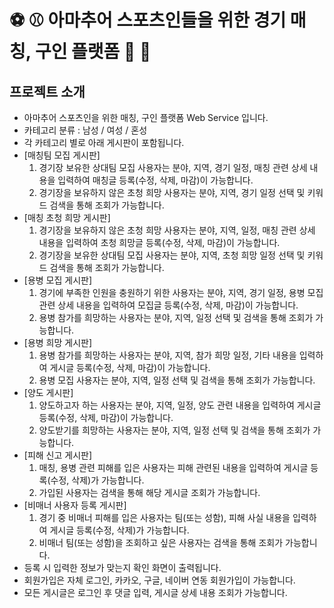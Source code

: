 # ⚽️ ⚾️ 아마추어 스포츠인들을 위한 경기 매칭, 구인 플랫폼 🏀 🎾


## 프로젝트 소개

- 아마추어 스포츠인을 위한 매칭, 구인 플랫폼 Web Service 입니다.
- 카테고리 분류 : 남성 / 여성 / 혼성
- 각 카테고리 별로 아래 게시판이 포함됩니다.
- [매칭팀 모집 게시판]
  1. 경기장 보유한 상대팀 모집 사용자는 분야, 지역, 경기 일정, 매칭 관련 상세 내용을 입력하여 매칭글 등록(수정, 삭제, 마감)이 가능합니다.
  2. 경기장을 보유하지 않은 초청 희망 사용자는 분야, 지역, 경기 일정 선택 및 키워드 검색을 통해 조회가 가능합니다.
- [매칭 초청 희망 게시판]
  1. 경기장을 보유하지 않은 초청 희망 사용자는 분야, 지역, 일정, 매칭 관련 상세 내용을 입력하여 초청 희망글 등록(수정, 삭제, 마감)이 가능합니다.
  2. 경기장을 보유한 상대팀 모집 사용자는 분야, 지역, 초청 희망 일정 선택 및 키워드 검색을 통해 조회가 가능합니다.
- [용병 모집 게시판]
  1. 경기에 부족한 인원을 충원하기 위한 사용자는 분야, 지역, 경기 일정, 용병 모집 관련 상세 내용을 입력하여 모집글 등록(수정, 삭제, 마감)이 가능합니다.
  2. 용병 참가를 희망하는 사용자는 분야, 지역, 일정 선택 및 검색을 통해 조회가 가능합니다.
- [용병 희망 게시판]
  1. 용병 참가를 희망하는 사용자는 분야, 지역, 참가 희망 일정, 기타 내용을 입력하여 게시글 등록(수정, 삭제, 마감)이 가능합니다.
  2. 용병 모집 사용자는 분야, 지역, 일정 선택 및 검색을 통해 조회가 가능합니다.
- [양도 게시판]
  1. 양도하고자 하는 사용자는 분야, 지역, 일정, 양도 관련 내용을 입력하여 게시글 등록(수정, 삭제, 마감)이 가능합니다.
  2. 양도받기를 희망하는 사용자는 분야, 지역, 일정 선택 및 검색을 통해 조회가 가능합니다.
- [피해 신고 게시판]
  1. 매칭, 용병 관련 피해를 입은 사용자는 피해 관련된 내용을 입력하여 게시글 등록(수정, 삭제)가 가능합니다.
  2. 가입된 사용자는 검색을 통해 해당 게시글 조회가 가능합니다.
- [비매너 사용자 등록 게시판]
  1. 경기 중 비매너 피해를 입은 사용자는 팀(또는 성함), 피해 사실 내용을 입력하여 게시글 등록(수정, 삭제)가 가능합니다.
  2. 비매너 팀(또는 성함)을 조회하고 싶은 사용자는 검색을 통해 조회가 가능합니다.
- 등록 시 입력한 정보가 맞는지 확인 화면이 출력됩니다.
- 회원가입은 자체 로그인, 카카오, 구글, 네이버 연동 회원가입이 가능합니다.
- 모든 게시글은 로그인 후 댓글 입력, 게시글 상세 내용 조회가 가능합니다.

<br>
